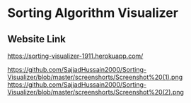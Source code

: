 # Sorting Algorithm Visualizer

## Website Link

https://sorting-visualizer-1911.herokuapp.com/

https://github.com/SajjadHussain2000/Sorting-Visualizer/blob/master/screenshorts/Screenshot%20(1).png
https://github.com/SajjadHussain2000/Sorting-Visualizer/blob/master/screenshorts/Screenshot%20(2).png
